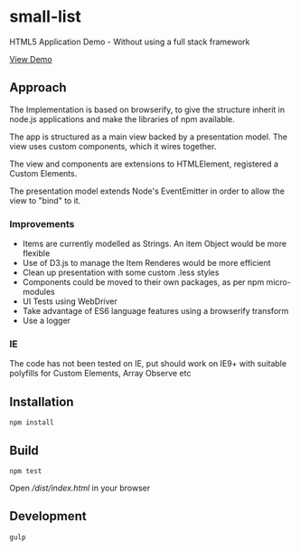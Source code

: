 # small-list

HTML5 Application Demo - Without using a full stack framework

[View Demo](http://)

## Approach
The Implementation is based on browserify, to give the structure inherit in node.js applications and make the libraries of npm available.

The app is structured as a main view backed by a presentation model. The view uses custom components, which it wires together. 

The view and components are extensions to HTMLElement, registered a Custom Elements.

The presentation model extends Node's EventEmitter in order to allow the view to "bind" to it.


### Improvements
- Items are currently modelled as Strings. An item Object would be more flexible
- Use of D3.js to manage the Item Renderes would be more efficient
- Clean up presentation with some custom .less styles
- Components could be moved to their own packages, as per npm micro-modules
- UI Tests using WebDriver
- Take advantage of ES6 language features using a browserify transform
- Use a logger


### IE
The code has not been tested on IE, put should work on IE9+ with suitable polyfills for Custom Elements, Array Observe etc


## Installation

```shell
npm install
```

## Build

```shell
npm test
```

Open */dist/index.html* in your browser


## Development

```shell
gulp
```